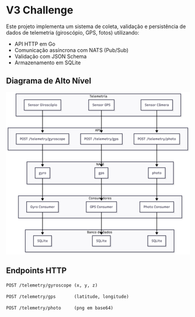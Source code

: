 # V3 Challenge

Este projeto implementa um sistema de coleta, validação e persistência de dados de telemetria (giroscópio, GPS, fotos) utilizando:

- API HTTP em Go
- Comunicação assíncrona com NATS (Pub/Sub)
- Validação com JSON Schema
- Armazenamento em SQLite

## Diagrama de Alto Nível

![Diagrama](diag.png)

##  Endpoints HTTP

`
POST /telemetry/gyroscope (x, y, z)
`

`
POST /telemetry/gps       (latitude, longitude)
`

`
POST /telemetry/photo	  (png em base64)
`